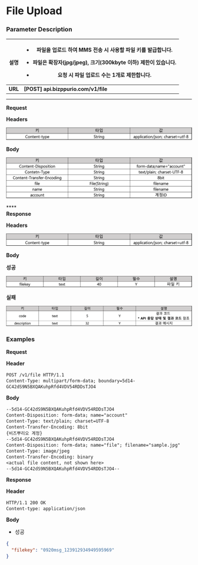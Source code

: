 # File Upload



### Parameter Description

| **설명**  | <ul><li>파일을 업로드 하여 MMS 전송 시 사용할 파일 키를 발급합니다.</li></ul><ul><li>파일은 확장자(jpg/jpeg), 크기(300kbyte 이하) 제한이 있습니다.</li></ul><ul><li>요청 시 파일 업로드 수는 1개로 제한합니다.</li></ul> |
| :-----: | --------------------------------------------------------------------------------------------------------------------------------------------------------------- |
| **URL** | **\[POST] api.bizppurio.com/v1/file**                                                                                                                           |

****

**Request**

**Headers**

![](<../.gitbook/assets/image (27) (1) (1).png>)

**Body**

![](<../.gitbook/assets/image (24) (1).png>)

****\
**Response**

**Headers**

![](<../.gitbook/assets/image (25) (1).png>)

**Body**

**성공**

![](<../.gitbook/assets/image (8).png>)

**실패**

![](<../.gitbook/assets/image (5) (1).png>)

### Examples

**Request**

**Header**

```http
POST /v1/file HTTP/1.1
Content-Type: multipart/form-data; boundary=5d14-GC42dS9N5BXQAKuhpRfd4VDV54RDDsTJO4
```



**Body**

```http
--5d14-GC42dS9N5BXQAKuhpRfd4VDV54RDDsTJO4
Content-Disposition: form-data; name="account"
Content-Type: text/plain; charset=UTF-8
Content-Transfer-Encoding: 8bit
{비즈뿌리오 계정}
--5d14-GC42dS9N5BXQAKuhpRfd4VDV54RDDsTJO4
Content-Disposition: form-data; name="file"; filename="sample.jpg"
Content-Type: image/jpeg
Content-Transfer-Encoding: binary
<actual file content, not shown here>
--5d14-GC42dS9N5BXQAKuhpRfd4VDV54RDDsTJO4--
```



**Response**

**Header**

```http
HTTP/1.1 200 OK
Content-type: application/json
```

**Body**

* 성공

```json
{
  "filekey": "0920msg_123912934949595969"
}
```






